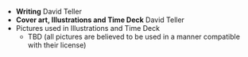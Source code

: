 * **Writing** David Teller
* **Cover art, Illustrations and Time Deck** David Teller
* Pictures used in Illustrations and Time Deck
  * TBD \(all pictures are believed to be used in a manner compatible with their license\)



